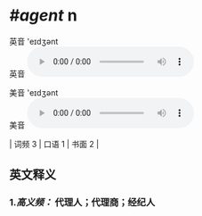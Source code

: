 # ***\#agent*** n
英音 'eɪdʒənt  
英音
<audio src="./media/agent-B.aac" controls="controls"></audio>

美音 'eɪdʒənt  
美音
<audio src="./media/agent.aac" controls="controls"></audio>



| 词频 3 | 口语 1 | 书面 2 |  

英文释义
---
### 1.*高义频：* **代理人；代理商；经纪人**  


